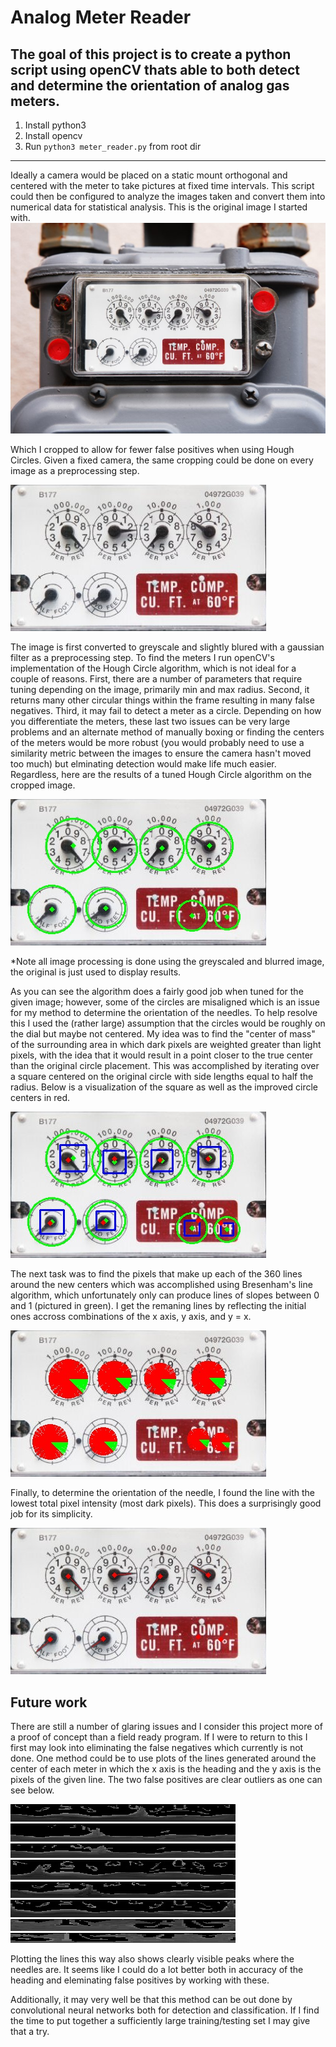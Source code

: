 # Analog Meter Reader

The goal of this project is to create a python script using openCV thats able to both detect and determine the orientation of analog gas meters.
 ---
 1. Install python3
 2. Install opencv
 2. Run `python3 meter_reader.py` from root dir
 ---
 
 Ideally a camera would be placed on a static mount orthogonal and centered with the meter to take pictures at fixed time intervals. This script could then be configured to analyze the images taken and convert them into numerical data for statistical analysis. This is the original image I started with.
![original meter image](readme-images/meter.jpg)
 
 Which I cropped to allow for fewer false positives when using Hough Circles. Given a fixed camera, the same cropping could be done on every image as a preprocessing step.
 
 ![original meter image](meter_cropped.jpeg)
 
 The image is first converted to greyscale and slightly blured with a gaussian filter as a preprocessing step. To find the meters I run openCV's implementation of the Hough Circle algorithm, which is not ideal for a couple of reasons. First, there are a number of parameters that require tuning depending on the image, primarily min and max radius. Second, it returns many other circular things within the frame resulting in many false negatives. Third, it may fail to detect a meter as a circle. Depending on how you differentiate the meters, these last two issues can be very large problems and an alternate method of manually boxing or finding the centers of the meters would be more robust (you would probably need to use a similarity metric between the images to ensure the camera hasn't moved too much) but elminating detection would make life much easier. Regardless, here are the results of a tuned Hough Circle algorithm on the cropped image. 
 
 ![original meter image](readme-images/houghCircles.jpg)
 
 *Note all image processing is done using the greyscaled and blurred image, the original is just used to display results. 
 
 As you can see the algorithm does a fairly good job when tuned for the given image; however, some of the circles are misaligned which is an issue for my method to determine the orientation of the needles. To help resolve this I used the (rather large) assumption that the circles would be roughly on the dial but maybe not centered. My idea was to find the "center of mass" of the surrounding area in which dark pixels are weighted greater than light pixels, with the idea that it would result in a point closer to the true center than the original circle placement. This was accomplished by iterating over a square centered on the original circle with side lengths equal to half the radius. Below is a visualization of the square as well as the improved circle centers in red.
 
  ![original meter image](readme-images/com.jpg)
  
  The next task was to find the pixels that make up each of the 360 lines around the new centers which was accomplished using Bresenham's line algorithm, which unfortunately only can produce lines of slopes between 0 and 1 (pictured in green). I get the remaning lines by reflecting the initial ones accross combinations of the x axis, y axis, and y = x.
  
  ![original meter image](readme-images/lines.jpg)
  
  Finally, to determine the orientation of the needle, I found the line with the lowest total pixel intensity (most dark pixels). This does a surprisingly good job for its simplicity.
  
  ![original meter image](readme-images/best_line.jpg)
  
  ## Future work
  
  There are still a number of glaring issues and I consider this project more of a proof of concept than a field ready program. If I were to return to this I first may look into eliminating the false negatives which currently is not done. One method could be to use plots of the lines generated around the center of each meter in which the x axis is the heading and the y axis is the pixels of the given line. The two false positives are clear outliers as one can see below.
  
  ![original meter image](readme-images/plottedLines-0.jpg)
  ![original meter image](readme-images/plottedLines-1.jpg)
  ![original meter image](readme-images/plottedLines-2.jpg)
  ![original meter image](readme-images/plottedLines-3.jpg)
  ![original meter image](readme-images/plottedLines-4.jpg)
  ![original meter image](readme-images/plottedLines-5.jpg)
  ![original meter image](readme-images/plottedLines-6.jpg)
  ![original meter image](readme-images/plottedLines-7.jpg)

Plotting the lines this way also shows clearly visible peaks where the needles are. It seems like I could do a lot better both in accuracy of the heading and eleminating false positives by working with these.

Additionally, it may very well be that this method can be out done by convolutional neural networks both for detection and classification. If I find the time to put together a sufficiently large training/testing set I may give that a try.
